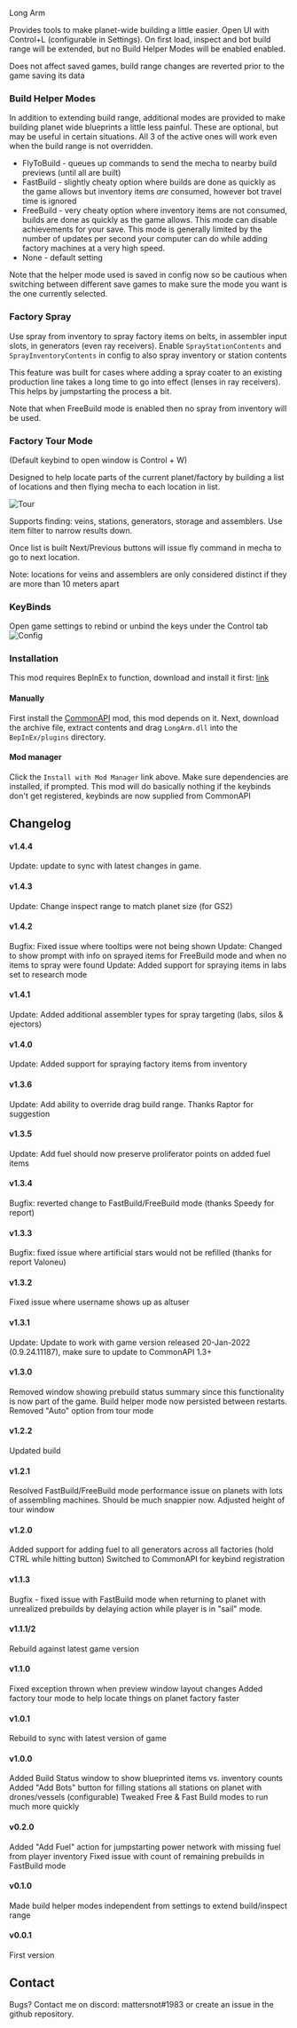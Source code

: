 ﻿Long Arm

Provides tools to make planet-wide building a little easier. Open UI with Control+L (configurable in Settings). On first load, inspect and bot build range will be extended, 
but no Build Helper Modes will be enabled enabled. 

Does not affect saved games, build range changes are reverted prior to the game saving its data

### Build Helper Modes

In addition to extending build range, additional modes are provided to make building planet wide blueprints a little less painful. These are optional, but may
be useful in certain situations. All 3 of the active ones will work even when the build range is not overridden.

* FlyToBuild - queues up commands to send the mecha to nearby build previews (until all are built)
* FastBuild - slightly cheaty option where builds are done as quickly as the game allows but inventory items _are_ consumed, however bot travel time is ignored
* FreeBuild - very cheaty option where inventory items are not consumed, builds are done as quickly as the game allows. This mode can disable achievements for your save. This mode is generally
limited by the number of updates per second your computer can do while adding factory machines at a very high speed.
* None - default setting

Note that the helper mode used is saved in config now so be cautious when switching between different save games to make sure the mode you want is the one currently selected. 

### Factory Spray
Use spray from inventory to spray factory items on belts, in assembler input slots, in generators (even ray receivers). 
Enable `SprayStationContents` and `SprayInventoryContents` in config to also spray inventory or station contents

This feature was built for cases where adding a spray coater to an existing production line
takes a long time to go into effect (lenses in ray receivers). This helps by jumpstarting the process a bit.

Note that when FreeBuild mode is enabled then no spray from inventory will be used.

### Factory Tour Mode

(Default keybind to open window is Control + W)

Designed to help locate parts of the current planet/factory by building a list of locations and then flying mecha to each location in list.

![Tour](https://github.com/mattsemar/dsp-long-arm/blob/master/Examples/Tour.png?raw=true)

Supports finding: veins, stations, generators, storage and assemblers. Use item filter to narrow results down.

Once list is built Next/Previous buttons will issue fly command in mecha to go to next location.

Note: locations for veins and assemblers are only considered distinct if they are more than 10 meters apart

### KeyBinds 

Open game settings to rebind or unbind the keys under the Control tab
![Config](https://github.com/mattsemar/dsp-long-arm/blob/master/Examples/keybinds.png?raw=true)

### Installation

This mod requires BepInEx to function, download and install it
first: [link](https://bepinex.github.io/bepinex_docs/master/articles/user_guide/installation/index.html?tabs=tabid-win)

#### Manually

First install the [CommonAPI](https://dsp.thunderstore.io/package/CommonAPI/CommonAPI/) mod, this mod depends on it.
Next, download the archive file, extract contents and drag `LongArm.dll` into the `BepInEx/plugins` directory. 

#### Mod manager

Click the `Install with Mod Manager` link above. Make sure dependencies are installed, if prompted. This mod will do basically nothing if the keybinds don't get registered, keybinds are 
now supplied from CommonAPI

## Changelog

#### v1.4.4
Update: update to sync with latest changes in game.

#### v1.4.3
Update: Change inspect range to match planet size (for GS2) 

#### v1.4.2
Bugfix: Fixed issue where tooltips were not being shown
Update: Changed to show prompt with info on sprayed items for FreeBuild mode and when no items to spray were found
Update: Added support for spraying items in labs set to research mode

#### v1.4.1
Update: Added additional assembler types for spray targeting (labs, silos & ejectors)  

#### v1.4.0
Update: Added support for spraying factory items from inventory  

#### v1.3.6
Update: Add ability to override drag build range. Thanks Raptor for suggestion  

#### v1.3.5
Update: Add fuel should now preserve proliferator points on added fuel items  

#### v1.3.4
Bugfix: reverted change to FastBuild/FreeBuild mode (thanks Speedy for report)  

#### v1.3.3
Bugfix: fixed issue where artificial stars would not be refilled (thanks for report Valoneu) 

#### v1.3.2
Fixed issue where username shows up as altuser

#### v1.3.1
Update: Update to work with game version released 20-Jan-2022 (0.9.24.11187), make sure to update to CommonAPI 1.3+

#### v1.3.0
Removed window showing prebuild status summary since this functionality is now part of the game.
Build helper mode now persisted between restarts.
Removed "Auto" option from tour mode 

#### v1.2.2
Updated build

#### v1.2.1
Resolved FastBuild/FreeBuild mode performance issue on planets with lots of assembling machines. Should be much snappier now.
Adjusted height of tour window

#### v1.2.0
Added support for adding fuel to all generators across all factories (hold CTRL while hitting button)
Switched to CommonAPI for keybind registration

#### v1.1.3
Bugfix - fixed issue with FastBuild mode when returning to planet with unrealized prebuilds by delaying action while player is in "sail" mode.   

#### v1.1.1/2
Rebuild against latest game version

#### v1.1.0
Fixed exception thrown when preview window layout changes
Added factory tour mode to help locate things on planet factory faster

#### v1.0.1
Rebuild to sync with latest version of game

#### v1.0.0
Added Build Status window to show blueprinted items vs. inventory counts
Added "Add Bots" button for filling stations all stations on planet with drones/vessels (configurable)
Tweaked Free & Fast Build modes to run much more quickly 

#### v0.2.0
Added "Add Fuel" action for jumpstarting power network with missing fuel from player inventory
Fixed issue with count of remaining prebuilds in FastBuild mode

#### v0.1.0
Made build helper modes independent from settings to extend build/inspect range

#### v0.0.1
First version

## Contact
Bugs? Contact me on discord: mattersnot#1983 or create an issue in the github repository.

